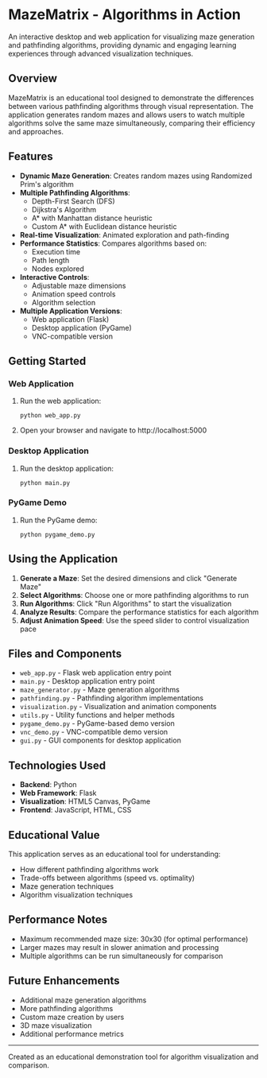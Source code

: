 # MazeMatrix - Algorithms in Action

An interactive desktop and web application for visualizing maze generation and pathfinding algorithms, providing dynamic and engaging learning experiences through advanced visualization techniques.

## Overview

MazeMatrix is an educational tool designed to demonstrate the differences between various pathfinding algorithms through visual representation. The application generates random mazes and allows users to watch multiple algorithms solve the same maze simultaneously, comparing their efficiency and approaches.

## Features

- **Dynamic Maze Generation**: Creates random mazes using Randomized Prim's algorithm
- **Multiple Pathfinding Algorithms**:
  - Depth-First Search (DFS)
  - Dijkstra's Algorithm
  - A* with Manhattan distance heuristic
  - Custom A* with Euclidean distance heuristic
- **Real-time Visualization**: Animated exploration and path-finding
- **Performance Statistics**: Compares algorithms based on:
  - Execution time
  - Path length
  - Nodes explored
- **Interactive Controls**:
  - Adjustable maze dimensions
  - Animation speed controls
  - Algorithm selection
- **Multiple Application Versions**:
  - Web application (Flask)
  - Desktop application (PyGame)
  - VNC-compatible version

## Getting Started

### Web Application

1. Run the web application:
   ```
   python web_app.py
   ```
2. Open your browser and navigate to http://localhost:5000

### Desktop Application

1. Run the desktop application:
   ```
   python main.py
   ```

### PyGame Demo

1. Run the PyGame demo:
   ```
   python pygame_demo.py
   ```

## Using the Application

1. **Generate a Maze**: Set the desired dimensions and click "Generate Maze"
2. **Select Algorithms**: Choose one or more pathfinding algorithms to run
3. **Run Algorithms**: Click "Run Algorithms" to start the visualization
4. **Analyze Results**: Compare the performance statistics for each algorithm
5. **Adjust Animation Speed**: Use the speed slider to control visualization pace

## Files and Components

- `web_app.py` - Flask web application entry point
- `main.py` - Desktop application entry point
- `maze_generator.py` - Maze generation algorithms
- `pathfinding.py` - Pathfinding algorithm implementations
- `visualization.py` - Visualization and animation components
- `utils.py` - Utility functions and helper methods
- `pygame_demo.py` - PyGame-based demo version
- `vnc_demo.py` - VNC-compatible demo version
- `gui.py` - GUI components for desktop application

## Technologies Used

- **Backend**: Python
- **Web Framework**: Flask
- **Visualization**: HTML5 Canvas, PyGame
- **Frontend**: JavaScript, HTML, CSS

## Educational Value

This application serves as an educational tool for understanding:
- How different pathfinding algorithms work
- Trade-offs between algorithms (speed vs. optimality)
- Maze generation techniques
- Algorithm visualization techniques

## Performance Notes

- Maximum recommended maze size: 30x30 (for optimal performance)
- Larger mazes may result in slower animation and processing
- Multiple algorithms can be run simultaneously for comparison

## Future Enhancements

- Additional maze generation algorithms
- More pathfinding algorithms
- Custom maze creation by users
- 3D maze visualization
- Additional performance metrics

---

Created as an educational demonstration tool for algorithm visualization and comparison.
